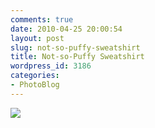 ```yaml
---
comments: true
date: 2010-04-25 20:00:54
layout: post
slug: not-so-puffy-sweatshirt
title: Not-so-Puffy Sweatshirt
wordpress_id: 3186
categories:
- PhotoBlog
---
```


![](http://ryanfitzer.com/main/wp-content/uploads/2010/04/2010-04-09-at-14-11-25-1.jpg)
